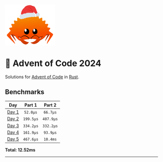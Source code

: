<img src="./.assets/christmas_ferris.png" width="164">

# 🎄 Advent of Code 2024

Solutions for [Advent of Code](https://adventofcode.com/) in [Rust](https://www.rust-lang.org/).

<!--- advent_readme_stars table --->

<!--- benchmarking table --->
## Benchmarks

| Day | Part 1 | Part 2 |
| :---: | :---: | :---:  |
| [Day 1](./src/bin/01.rs) | `52.0µs` | `66.7µs` |
| [Day 2](./src/bin/02.rs) | `199.5µs` | `407.9µs` |
| [Day 3](./src/bin/03.rs) | `334.2µs` | `332.2µs` |
| [Day 4](./src/bin/04.rs) | `161.9µs` | `93.9µs` |
| [Day 5](./src/bin/05.rs) | `467.6µs` | `10.4ms` |

**Total: 12.52ms**
<!--- benchmarking table --->

---
